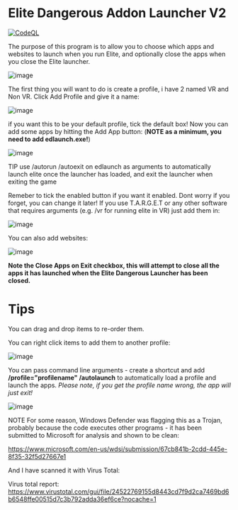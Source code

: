 # Elite Dangerous Addon Launcher V2
[![CodeQL](https://github.com/jimmyeao/Elite-Dangerous-Addon-Launcher-V2/actions/workflows/codeql.yml/badge.svg)](https://github.com/jimmyeao/Elite-Dangerous-Addon-Launcher-V2/actions/workflows/codeql.yml)

The purpose of this program is to allow you to choose which apps and websites to launch when you run Elite, and optionally close the apps when you close the Elite launcher.

![image](https://github.com/jimmyeao/Elite-Dangerous-Addon-Launcher-V2/assets/5197831/8ca87b01-de0e-4942-875f-faf06372517f) 



The first thing you will want to do is create a profile, i have 2 named VR and Non VR.
Click Add Profile and give it a name:

![image](https://github.com/jimmyeao/Elite-Dangerous-Addon-Launcher-V2/assets/5197831/957ddb92-642a-42fa-8d34-7592de807deb)


if you want this to be your default profile, tick the default box!
Now you can add some apps by hitting the Add App button: (**NOTE as a minimum, you need to add edlaunch.exe!**)

![image](https://github.com/jimmyeao/Elite-Dangerous-Addon-Launcher-V2/assets/5197831/1e71eb44-a582-41fa-850f-45524d45fdeb)

TIP use /autorun /autoexit on edlaunch as arguments to automatically launch elite once the launcher has loaded, and exit the launcher when exiting the game

Remeber to tick the enabled button if you want it enabled. Dont worry if you forget, you can change it later!
If you use T.A.R.G.E.T or any other software that requires arguments (e.g. /vr for running elite in VR) just add them in:

![image](https://github.com/jimmyeao/Elite-Dangerous-Addon-Launcher-V2/assets/5197831/ceab7b31-f512-406e-89b3-89730da3e8d8)

You can also add websites:

![image](https://github.com/jimmyeao/Elite-Dangerous-Addon-Launcher-V2/assets/5197831/62933d59-a249-475a-abd7-7ea01662a23f)


**Note the Close Apps on Exit checkbox, this will attempt to close all the apps it has launched when the Elite Dangerous Launcher has been closed.**
 
# Tips

 You can drag and drop items to re-order them.

 You can right click items to add them to another profile:
 
![image](https://github.com/jimmyeao/Elite-Dangerous-Addon-Launcher-V2/assets/5197831/5b1fb3ac-b746-4917-a2e9-c9ba75db6403)

You can pass command line arguments - create a shortcut and add
**/profile="profilename" /autolaunch**
to automatically load a profile and launch the apps. *Please note, if you get the profile name wrong, the app will just exit!*

![image](https://github.com/jimmyeao/Elite-Dangerous-Addon-Launcher-V2/assets/5197831/89ced4d2-1070-4a69-b4bf-aaed3f05cca9)

NOTE For some reason, Windows Defender was flagging this as a Trojan, probably because the code executes other programs - it has been submitted to Microsoft for analysis and shown to be clean:

https://www.microsoft.com/en-us/wdsi/submission/67cb841b-2cdd-445e-8f35-32f5d27667e1

And I have scanned it with Virus Total:

 Virus total report:
 https://www.virustotal.com/gui/file/24522769155d8443cd7f9d2ca7469bd6b6548ffe00515d7c3b792adda36ef6ce?nocache=1


